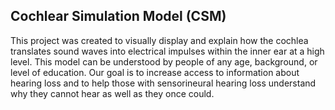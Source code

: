 ## Cochlear Simulation Model (CSM)

This project was created to visually display and explain how the cochlea translates sound waves into electrical impulses within the inner ear at a high level. This model can be understood by people of any age, background, or level of education. Our goal is to increase access to information about hearing loss and to help those with sensorineural hearing loss understand why they cannot hear as well as they once could.

